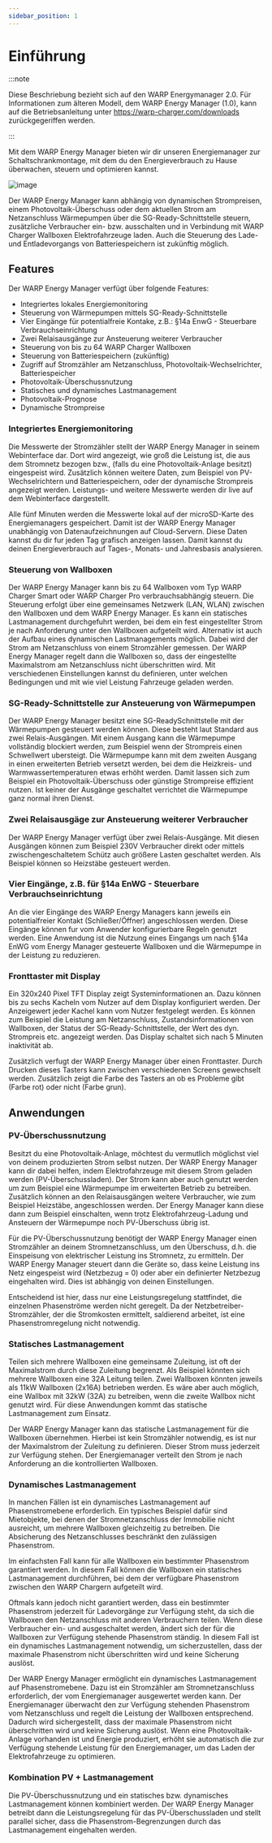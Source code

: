 ```yaml
---
sidebar_position: 1
---
```


# Einführung

:::note

Diese Beschriebung bezieht sich auf den WARP Energymanager 2.0. Für Informationen zum älteren
Modell, dem WARP Energy Manager (1.0), kann auf die Betriebsanleitung unter
https://warp-charger.com/downloads zurückgegeriffen werden.

:::



Mit dem WARP Energy Manager bieten wir dir unseren Energiemanager zur Schaltschrankmontage,
mit dem du den Energieverbrauch zu Hause überwachen, steuern und optimieren kannst.

![image](/img/wem2_shared_with_manual/energymanager_2_face_side_800-white.jpg)

Der WARP Energy Manager kann abhängig von dynamischen Strompreisen,
einem Photovoltaik-Überschuss oder dem aktuellen Strom am Netzanschluss Wärmepumpen über die
SG-Ready-Schnittstelle steuern, zusätzliche Verbraucher ein- bzw. ausschalten und in
Verbindung mit WARP Charger Wallboxen Elektrofahrzeuge laden. Auch die Steuerung des Lade- und Entladevorgangs von Batteriespeichern ist zukünftig möglich.

## Features

Der WARP Energy Manager verfügt über folgende Features:

 * Integriertes lokales Energiemonitoring
 * Steuerung von Wärmepumpen mittels SG-Ready-Schnittstelle
 * Vier Eingänge für potentialfreie Kontake, z.B.: §14a EnwG - Steuerbare Verbrauchseinrichtung
 * Zwei Relaisausgänge zur Ansteuerung weiterer Verbraucher
 * Steuerung von bis zu 64 WARP Charger Wallboxen
 * Steuerung von Batteriespeichern (zukünftig)
 * Zugriff auf Stromzähler am Netzanschluss, Photovoltaik-Wechselrichter, Batteriespeicher
 * Photovoltaik-Überschussnutzung
 * Statisches und dynamisches Lastmanagement
 * Photovoltaik-Prognose
 * Dynamische Strompreise

### Integriertes Energiemonitoring
Die Messwerte der Stromzähler stellt der WARP Energy Manager in seinem Webinterface dar. Dort wird angezeigt,
wie groß die Leistung ist, die aus dem Stromnetz bezogen bzw., (falls du eine Photovoltaik-Anlage besitzt) eingespeist wird. Zusätzlich können weitere Daten, zum Beispiel
von PV-Wechselrichtern und Batteriespeichern, oder der dynamische Strompreis angezeigt werden. Leistungs- und weitere Messwerte werden dir live auf dem Webinterface
dargestellt.

Alle fünf Minuten werden die Messwerte lokal auf der microSD-Karte des Energiemanagers gespeichert. Damit
ist der WARP Energy Manager unabhängig von Datenaufzeichnungen auf Cloud-Servern. Diese Daten kannst du
dir fur jeden Tag grafisch anzeigen lassen. Damit kannst du deinen Energieverbrauch auf Tages-, Monats- und Jahresbasis analysieren.

### Steuerung von Wallboxen
Der WARP Energy Manager kann bis zu 64 Wallboxen vom Typ WARP Charger Smart oder WARP Charger Pro
verbrauchsabhängig steuern. Die Steuerung erfolgt über eine gemeinsames Netzwerk (LAN, WLAN) zwischen den Wallboxen und dem WARP Energy Manager.
Es kann ein statisches Lastmanagement durchgefuhrt werden, bei dem ein fest eingestellter Strom je nach Anforderung unter den Wallboxen aufgeteilt wird.
Alternativ ist auch der Aufbau eines dynamischen Lastmanagements möglich. Dabei wird der Strom am Netzanschluss von einem Stromzähler gemessen. Der WARP
Energy Manager regelt dann die Wallboxen so, dass der eingestellte Maximalstrom am Netzanschluss nicht überschritten wird.
Mit verschiedenen Einstellungen kannst du definieren, unter welchen Bedingungen und mit wie viel Leistung Fahrzeuge geladen werden.


### SG-Ready-Schnittstelle zur Ansteuerung von Wärmepumpen
Der WARP Energy Manager besitzt eine SG-ReadySchnittstelle mit der Wärmepumpen gesteuert werden können. Diese besteht laut Standard aus zwei Relais-Ausgängen. Mit einem Ausgang kann die Wärmepumpe
vollständig blockiert werden, zum Beispiel wenn der Strompreis einen Schwellwert ubersteigt. Die Wärmepumpe kann mit dem zweiten Ausgang in einen erweiterten Betrieb
versetzt werden, bei dem die Heizkreis- und Warmwassertemperaturen etwas erhöht werden. Damit lassen sich zum
Beispiel ein Photovoltaik-Überschuss oder günstige Strompreise effizient nutzen. Ist keiner der Ausgänge geschaltet
verrichtet die Wärmepumpe ganz normal ihren Dienst.

### Zwei Relaisausgäge zur Ansteuerung weiterer Verbraucher
Der WARP Energy Manager verfügt über zwei Relais-Ausgänge. Mit diesen Ausgängen können zum Beispiel
230V Verbraucher direkt oder mittels zwischengeschaltetem Schütz auch größere Lasten geschaltet werden. Als Beispiel können so Heizstäbe gesteuert werden.

### Vier Eingänge, z.B. für §14a EnWG - Steuerbare Verbrauchseinrichtung
An die vier Eingänge des WARP Energy Managers kann jeweils ein potentialfreier Kontakt (Schließer/Öffner) angeschlossen werden.
Diese Eingänge können fur vom Anwender konfigurierbare Regeln genutzt werden. Eine Anwendung ist die Nutzung eines Eingangs um nach §14a
EnWG vom Energy Manager gesteuerte Wallboxen und die Wärmepumpe in der Leistung zu reduzieren.

### Fronttaster mit Display
Ein 320x240 Pixel TFT Display zeigt Systeminformationen an. Dazu können bis zu sechs Kacheln vom Nutzer auf dem
Display konfiguriert werden. Der Anzeigewert jeder Kachel kann vom Nutzer festgelegt werden. Es können zum Beispiel die Leistung am Netzanschluss, Zustandsinformationen von Wallboxen, der Status der SG-Ready-Schnittstelle,
der Wert des dyn. Strompreis etc. angezeigt werden. Das Display schaltet sich nach 5 Minuten inaktivität ab.

Zusätzlich verfugt der WARP Energy Manager über einen Fronttaster. Durch Drucken dieses Tasters kann zwischen verschiedenen Screens gewechselt werden. Zusätzlich zeigt
die Farbe des Tasters an ob es Probleme gibt (Farbe rot) oder nicht (Farbe grun).

## Anwendungen

### PV-Überschussnutzung

Besitzt du eine Photovoltaik-Anlage, möchtest du vermutlich möglichst viel von deinem produzierten Strom selbst nutzen. Der WARP Energy Manager kann
dir dabei helfen, indem Elektrofahrzeuge mit diesem Strom geladen werden (PV-Überschussladen). Der Strom kann aber auch genutzt werden um zum Beispiel eine Wärmepumpe im erweiterten Betrieb
zu betreiben. Zusätzlich können an den Relaisausgängen weitere Verbraucher, wie zum Beispiel Heizstäbe, angeschlossen werden. Der Energy Manager kann diese dann zum Beispiel einschalten, wenn trotz
Elektrofahrzeug-Ladung und Ansteuern der Wärmepumpe noch PV-Überschuss übrig ist.

Für die PV-Überschussnutzung benötigt der WARP Energy Manager einen Stromzähler an deinem Stromnetzanschluss, um den Überschuss, d.h. die Einspeisung von
elektrischer Leistung ins Stromnetz, zu ermitteln. Der WARP Energy Manager steuert dann die Geräte so, dass keine Leistung ins Netz eingespeist wird
(Netzbezug = 0) oder aber ein definierter Netzbezug eingehalten wird. Dies ist abhängig von deinen Einstellungen.

Entscheidend ist hier, dass nur eine Leistungsregelung stattfindet, die einzelnen Phasenströme werden nicht geregelt. Da der Netzbetreiber-Stromzähler, der die Stromkosten ermittelt, saldierend arbeitet, ist eine Phasenstromregelung nicht notwendig.

### Statisches Lastmanagement

Teilen sich mehrere Wallboxen eine gemeinsame Zuleitung, ist oft der Maximalstrom durch diese Zuleitung begrenzt. Als Beispiel könnten sich mehrere
Wallboxen eine 32A Leitung teilen. Zwei Wallboxen könnten jeweils als 11kW Wallboxen (2x16A) betrieben werden. Es wäre aber auch möglich, eine
Wallbox mit 32kW (32A) zu betreiben, wenn die zweite Wallbox nicht genutzt wird. Für diese Anwendungen kommt das statische Lastmanagement zum Einsatz.

Der WARP Energy Manager kann das statische Lastmanagement für die Wallboxen übernehmen. Hierbei ist kein Stromzähler notwendig, es ist nur der
Maximalstrom der Zuleitung zu definieren. Dieser Strom muss jederzeit zur Verfügung stehen. Der Energiemanager verteilt den Strom
je nach Anforderung an die kontrollierten Wallboxen.

### Dynamisches Lastmanagement

In manchen Fällen ist ein dynamisches Lastmanagement auf Phasenstromebene erforderlich. Ein typisches Beispiel dafür sind Mietobjekte, bei denen der Stromnetzanschluss der
Immobilie nicht ausreicht, um mehrere Wallboxen gleichzeitig zu betreiben. Die Absicherung des Netzanschlusses beschränkt den zulässigen Phasenstrom.

Im einfachsten Fall kann für alle Wallboxen ein bestimmter Phasenstrom garantiert werden. In diesem Fall können die Wallboxen ein statisches Lastmanagement durchführen,
bei dem der verfügbare Phasenstrom zwischen den WARP Chargern aufgeteilt wird.

Oftmals kann jedoch nicht garantiert werden, dass ein bestimmter Phasenstrom jederzeit für Ladevorgänge zur Verfügung steht, da sich die Wallboxen den Netzanschluss mit anderen Verbrauchern teilen.
Wenn diese Verbraucher ein- und ausgeschaltet werden, ändert sich der für die Wallboxen zur Verfügung stehende Phasenstrom ständig. In diesem Fall ist ein dynamisches Lastmanagement notwendig, um
sicherzustellen, dass der maximale Phasenstrom nicht überschritten wird und keine Sicherung auslöst.

Der WARP Energy Manager ermöglicht ein dynamisches Lastmanagement auf Phasenstromebene. Dazu ist ein Stromzähler am Stromnetzanschluss erforderlich, der vom Energiemanager
ausgewertet werden kann. Der Energiemanager überwacht den zur Verfügung stehenden Phasenstrom vom Netzanschluss und regelt die Leistung der Wallboxen entsprechend.
Dadurch wird sichergestellt, dass der maximale Phasenstrom nicht überschritten wird und keine Sicherung auslöst. Wenn eine Photovoltaik-Anlage vorhanden ist und Energie
produziert, erhöht sie automatisch die zur Verfügung stehende Leistung für den Energiemanager, um das Laden der Elektrofahrzeuge zu optimieren.

### Kombination PV + Lastmanagement
Die PV-Überschussnutzung und ein statisches bzw. dynamisches Lastmanagement können kombiniert werden. Der WARP Energy Manager betreibt dann die
Leistungsregelung für das PV-Überschussladen und stellt parallel sicher, dass die Phasenstrom-Begrenzungen durch das Lastmanagement eingehalten werden.
